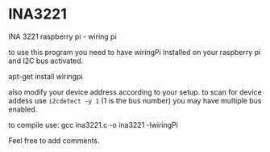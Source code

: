 # INA3221
INA 3221 raspberry pi - wiring pi

to use this program you need to have wiringPi installed on your raspberry pi and I2C bus activated.

apt-get install wiringpi

also modify your device address according to your setup.
to scan for device addess use `i2cdetect -y 1` (1 is the bus number) you may have multiple bus enabled.

to compile use:
gcc ina3221.c -o ina3221 -lwiringPi

Feel free to add comments.
